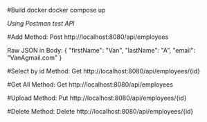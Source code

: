#Build docker 
docker compose up

*Using Postman test API*

#Add
Method: Post
http://localhost:8080/api/employees

Raw JSON in Body: {
    "firstName": "Van",
    "lastName": "A",
    "email": "VanAgmail.com" 
}

#Select by id
Method: Get
http://localhost:8080/api/employees/{id}

#Get All
Method: Get
http://localhost:8080/api/employees

#Upload
Method: Put
http://localhost:8080/api/employees/{id}

#Delete
Method: Delete
http://localhost:8080/api/employees/{id}
